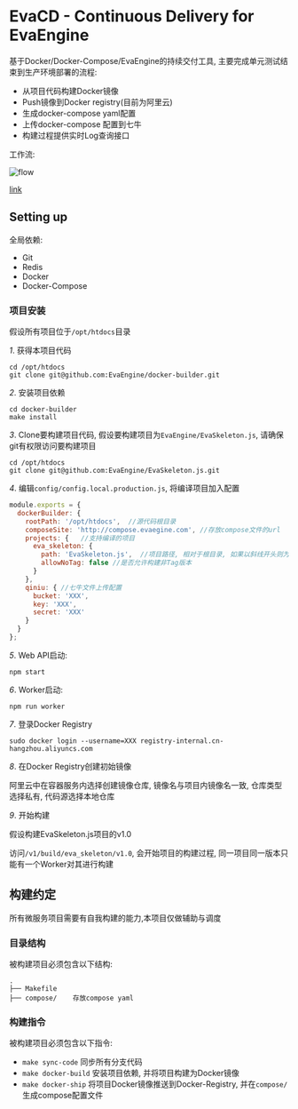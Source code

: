 # EvaCD - Continuous Delivery for EvaEngine

基于Docker/Docker-Compose/EvaEngine的持续交付工具, 主要完成单元测试结束到生产环境部署的流程:

- 从项目代码构建Docker镜像
- Push镜像到Docker registry(目前为阿里云)
- 生成docker-compose yaml配置
- 上传docker-compose 配置到七牛
- 构建过程提供实时Log查询接口

工作流:

![flow](https://www.websequencediagrams.com/cgi-bin/cdraw?lz=TG9jYWwtPkNJOiBnaXQgdGFnIC1hIHYxLjAKQ0ktPkJ1aWxkZXIgQVBJOiBHRVQgL3YxL2J1aWxkL3Byb2plY3QvdjEKAB8HACUKUXVldWU6IGNyZWF0ZSB0YXNrIAAdCAAWBgBQCldvcmtlcjogAFAFIGltYWdlcwAjCQAXBi0-RG9ja2VyIFJlZ2lzdHJ5OiBwdXNoABUYQ0ROOiB1cGxvYWQgY29tcG9zZS55bWwKQ0ROLT5Qcm9kdWN0aW9uOiBkb3duABURAFwPACIQY2tlci0ATwcgdXA&s=modern-blue)

[link](https://www.websequencediagrams.com/?lz=TG9jYWwtPkNJOiBnaXQgdGFnIC1hIHYxLjAKQ0ktPkJ1aWxkZXIgQVBJOiBHRVQgL3YxL2J1aWxkL3Byb2plY3QvdjEKAB8HACUKUXVldWU6IGNyZWF0ZSB0YXNrIAAdCAAWBgBQCldvcmtlcjogAFAFIGltYWdlcwAjCQAXBi0-RG9ja2VyIFJlZ2lzdHJ5OiBwdXNoABUYQ0ROOiB1cGxvYWQgY29tcG9zZS55bWwKQ0ROLT5Qcm9kdWN0aW9uOiBkb3duABURAFwPACIQY2tlci0ATwcgdXA&s=modern-blue)

## Setting up

全局依赖:

- Git
- Redis
- Docker
- Docker-Compose

### 项目安装

假设所有项目位于`/opt/htdocs`目录

*1*. 获得本项目代码

```
cd /opt/htdocs
git clone git@github.com:EvaEngine/docker-builder.git
```

*2*. 安装项目依赖

```
cd docker-builder
make install
```

*3*. Clone要构建项目代码, 假设要构建项目为`EvaEngine/EvaSkeleton.js`, 请确保git有权限访问要构建项目

```
cd /opt/htdocs
git clone git@github.com:EvaEngine/EvaSkeleton.js.git
```

*4*. 编辑`config/config.local.production.js`, 将编译项目加入配置

``` js
module.exports = {
  dockerBuilder: {
    rootPath: '/opt/htdocs',  //源代码根目录
    composeSite: 'http://compose.evaegine.com', //存放compose文件的url
    projects: {   //支持编译的项目
      eva_skeleton: {
        path: 'EvaSkeleton.js',  //项目路径, 相对于根目录, 如果以斜线开头则为绝对路径
        allowNoTag: false //是否允许构建非Tag版本
      }
    },
    qiniu: { //七牛文件上传配置
      bucket: 'XXX',
      key: 'XXX',
      secret: 'XXX'
    }
  }
};
```

*5*. Web API启动:

```
npm start
```

*6*. Worker启动:

```
npm run worker
```


*7*. 登录Docker Registry

```
sudo docker login --username=XXX registry-internal.cn-hangzhou.aliyuncs.com
```

*8*. 在Docker Registry创建初始镜像

阿里云中在容器服务内选择创建镜像仓库, 镜像名与项目内镜像名一致, 仓库类型选择私有, 代码源选择本地仓库

*9*. 开始构建

假设构建EvaSkeleton.js项目的v1.0

访问`/v1/build/eva_skeleton/v1.0`, 会开始项目的构建过程, 同一项目同一版本只能有一个Worker对其进行构建

## 构建约定

所有微服务项目需要有自我构建的能力,本项目仅做辅助与调度

### 目录结构

被构建项目必须包含以下结构:

```
.
├── Makefile
├── compose/    存放compose yaml
```

### 构建指令

被构建项目必须包含以下指令:

- `make sync-code` 同步所有分支代码
- `make docker-build` 安装项目依赖, 并将项目构建为Docker镜像
- `make docker-ship` 将项目Docker镜像推送到Docker-Registry, 并在`compose/`生成compose配置文件
